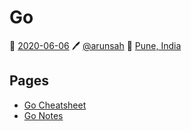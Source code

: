 # Go
📅 [2020-06-06](https://arunsah.github.io/meta/changelog#2020-06-06) 🖊️ [@arunsah](https://github.com/arunsah) 🧭 [Pune, India](https://en.wikipedia.org/wiki/Hinjawadi)

## Pages
- [Go Cheatsheet](https://arunsah.github.io/go/cheat.md)
- [Go Notes](https://arunsah.github.io/go/notes.md)
